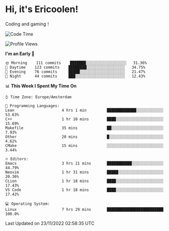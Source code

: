 # Hi, it's Ericoolen!
Coding and gaming！

<!--START_SECTION:waka-->
![Code Time](http://img.shields.io/badge/Code%20Time-534%20hrs%2025%20mins-blue)

![Profile Views](http://img.shields.io/badge/Profile%20Views-5-blue)

**I'm an Early 🐤** 

```text
🌞 Morning    111 commits    ███████░░░░░░░░░░░░░░░░░░   31.36% 
🌆 Daytime    123 commits    ████████░░░░░░░░░░░░░░░░░   34.75% 
🌃 Evening    76 commits     █████░░░░░░░░░░░░░░░░░░░░   21.47% 
🌙 Night      44 commits     ███░░░░░░░░░░░░░░░░░░░░░░   12.43%

```


📊 **This Week I Spent My Time On** 

```text
⌚︎ Time Zone: Europe/Amsterdam

💬 Programming Languages: 
Lean                     4 hrs 1 min         █████████████░░░░░░░░░░░░   53.63% 
C++                      1 hr 10 mins        ████░░░░░░░░░░░░░░░░░░░░░   15.69% 
Makefile                 35 mins             ██░░░░░░░░░░░░░░░░░░░░░░░   7.93% 
Other                    20 mins             █░░░░░░░░░░░░░░░░░░░░░░░░   4.62% 
CMake                    15 mins             ░░░░░░░░░░░░░░░░░░░░░░░░░   3.44%

🔥 Editors: 
Emacs                    3 hrs 21 mins       ███████████░░░░░░░░░░░░░░   44.79% 
Neovim                   1 hr 31 mins        █████░░░░░░░░░░░░░░░░░░░░   20.36% 
CLion                    1 hr 18 mins        ████░░░░░░░░░░░░░░░░░░░░░   17.43% 
VS Code                  1 hr 18 mins        ████░░░░░░░░░░░░░░░░░░░░░   17.42%

💻 Operating System: 
Linux                    7 hrs 29 mins       █████████████████████████   100.0%

```


 Last Updated on 23/11/2022 02:58:35 UTC
<!--END_SECTION:waka-->

